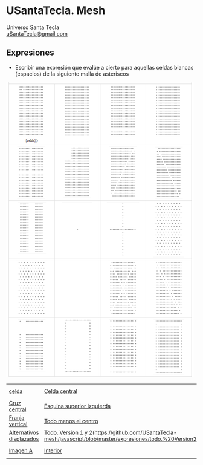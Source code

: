 # USantaTecla. Mesh
Universo Santa Tecla  
[uSantaTecla@gmail.com](mailto:uSantaTecla@gmail.com) 

## Expresiones

* Escribir una expresión que evalúe a cierto para aquellas celdas blancas (espacios) de la siguiente malla de asteriscos

![Malla completa](https://github.com/USantaTecla-mesh/requirements/blob/master/src/docs/asciidoc/images/malla%20completa.png)

|     |     |     |     |
| --- | --- | --- | --- |
| [celda](https://github.com/USantaTecla-mesh/javascript/blob/master/expresiones/celda/Celda.js) | [Celda central](https://github.com/USantaTecla-mesh/javascript/blob/master/expresiones/celdaCentral/Celda%20central.js) | [Fila decimoceptima](https://github.com/USantaTecla-mesh/javascript/blob/master/expresiones/filaDecimoceptima/Fila%20decimoseptima.js) | [Segunda columna](https://github.com/USantaTecla-mesh/javascript/blob/master/expresiones/segundaColumna/Segunda%20columna.js) |
| [Cruz central](https://github.com/USantaTecla-mesh/javascript/blob/master/expresiones/cruzCentral/Cruz%20central.js) | [Esquina superior Izquierda](https://github.com/USantaTecla-mesh/javascript/blob/master/expresiones/esquinaSuperiorIzquierda/Esquina%20superior%20izquierda.js) | [Diagonal Inversa](https://github.com/USantaTecla-mesh/javascript/blob/master/expresiones/diagonalInversa/Diagonal%20inversa.js) | [Diagonal principal](https://github.com/USantaTecla-mesh/javascript/blob/master/expresiones/diagonalPrincipal/Diagonal%20principal.js) |
| [Franja vertical](https://github.com/USantaTecla-mesh/javascript/blob/master/expresiones/franjaVertical/Franja%20vertical.js) | [Todo menos el centro](https://github.com/USantaTecla-mesh/javascript/blob/master/expresiones/todoMenosElCentro/Todo%20menos%20el%20centro.js) | [Todo menos la cruz central](https://github.com/USantaTecla-mesh/javascript/blob/master/expresiones/todoMenosLaCruzCentral/Todo%20menos%20la%20cruz%20central.js) | [Alternativos](https://github.com/USantaTecla-mesh/javascript/blob/master/expresiones/alternativos/Alternativos.js) |
| [Alternativos displazados](https://github.com/USantaTecla-mesh/javascript/blob/master/expresiones/alternativosDisplazados/Alternativos%20displazados.js) | [Todo. Version 1 y 2](https://github.com/USantaTecla-mesh/javascript/blob/master/expresiones/todo.%20Version1/Todo.%20Version1.js)(https://github.com/USantaTecla-mesh/javascript/blob/master/expresiones/todo.%20Version2/Todo.%20Version2.js)| [Aspa](https://github.com/USantaTecla-mesh/javascript/blob/master/expresiones/aspa/Aspa.js) | [Diagonales paralelas](https://github.com/USantaTecla-mesh/javascript/blob/master/expresiones/diagonalesParalelas/Diagonales%20paralelas.js) |
| [Imagen A](https://github.com/USantaTecla-mesh/javascript/blob/master/expresiones/imagenA/Imagen%20A.js) | [Interior](https://github.com/USantaTecla-mesh/javascript/blob/master/expresiones/interior/Interior.js) | [Imagen B](https://github.com/USantaTecla-mesh/javascript/blob/master/expresiones/imagenB/Imagen%20B.js) | [El borde del interior](https://github.com/USantaTecla-mesh/javascript/blob/master/expresiones/elBordeDelInterior/El%20borde%20del%20interior.js) |




